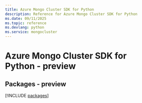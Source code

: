 ```yaml
---
title: Azure Mongo Cluster SDK for Python
description: Reference for Azure Mongo Cluster SDK for Python
ms.date: 09/11/2025
ms.topic: reference
ms.devlang: python
ms.service: mongocluster
---
```

# Azure Mongo Cluster SDK for Python - preview
## Packages - preview
[!INCLUDE [packages](mongo-cluster-index.md)]